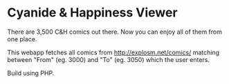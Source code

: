 Cyanide & Happiness Viewer
==========================

There are 3,500 C&H comics out there. Now you can enjoy all of them from one place.

This webapp fetches all comics from http://explosm.net/comics/ matching between "From" (eg. 3000) and "To" (eg. 3050) which the user enters.

Build using PHP.
